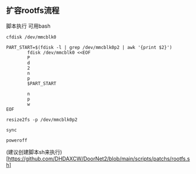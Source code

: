 ## 扩容rootfs流程
脚本执行  可用bash

``` 
cfdisk /dev/mmcblk0 

PART_START=$(fdisk -l | grep /dev/mmcblk0p2 | awk '{print $2}')
        fdisk /dev/mmcblk0 <<EOF
        P
        d
        2
        n
        p
        $PART_START
        
        n
        p
        w
EOF

resize2fs -p /dev/mmcblk0p2

sync

poweroff

```

(建议创建脚本sh来执行)[https://github.com/DHDAXCW/DoorNet2/blob/main/scripts/patchs/rootfs.sh]

